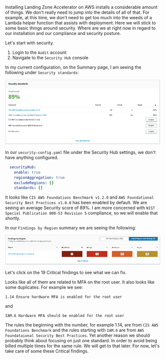 Installing Landing Zone Accelerator on AWS installs a considerable amount of things.  We don't really need to jump into 
the details of all of that.  For example, at this time, we don't need to get too much into the weeds of a Lambda helper
function that assists with deployment.  Here we will stick to some basic things around security.  Where are we at right
now in regard to our installation and our compliance and security posture.
    
Let's start with security.

1. Login to the `Audit` account
2. Navigate to the `Security Hub` console

In my current configuration, on the Summary page, I am seeing the following under `Security standards`:

![19-configure-lza.png](images/19-configure-lza.png)    
    
In our `security-config.yaml` file under the Security Hub settings, we don't have anything 
configured.

```yaml
  securityHub:
    enable: true
    regionAggregation: true
    excludeRegions: []
    standards: []
```
It looks like `CIS AWS Foundations Benchmark v1.2.0` and `AWS Foundational Security Best Practices v1.0.0` has been 
enabled by default.  We are seeing an average Security score of 89%.  I am more concerned with `NIST Special Publication
800-53 Revision 5` compliance, so we will enable that shortly.
    
In our `Findings by Region` summary we are seeing the following:

![20-configure-lza.png](images/20-configure-lza.png)    
    
Let's click on the 19 Critical findings to see what we can fix.
    
Looks like all of them are related to MFA on the root user.  It also looks like some duplicates. For example we see:

```shell
1.14 Ensure hardware MFA is enabled for the root user
```
 and 

```shell
IAM.6 Hardware MFA should be enabled for the root user
```

The rules the beginning with the number, for example 1.14, are from `CIS AWS Foundations Benchmark` and the rules starting with
`IAM.6` are from `AWS Foundataional Security Best Practices`.  Yet another reason we should probably think about focusing 
on just one standard.  In order to avoid being billed multiple times for the same rule.  We will get to that later.  For now,
let's take care of some these Critical findings.
